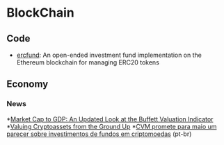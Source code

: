 # BlockChain

## Code

* [ercfund](https://github.com/ScJa/ercfund): An open-ended investment fund implementation on the Ethereum blockchain for managing ERC20 tokens

## Economy

### News

*[Market Cap to GDP: An Updated Look at the Buffett Valuation Indicator](https://www.advisorperspectives.com/dshort/updates/2017/09/06/market-cap-to-gdp-an-updated-look-at-the-buffett-valuation-indicator)
*[Valuing Cryptoassets from the Ground Up](https://medium.com/@sall/valuing-cryptoassets-from-the-ground-up-441ad5a9ff03)
*[CVM promete para maio um parecer sobre investimentos de fundos em criptomoedas](http://www.convergenciadigital.com.br/cgi/cgilua.exe/sys/start.htm?UserActiveTemplate=site&infoid=47787) (pt-br)



